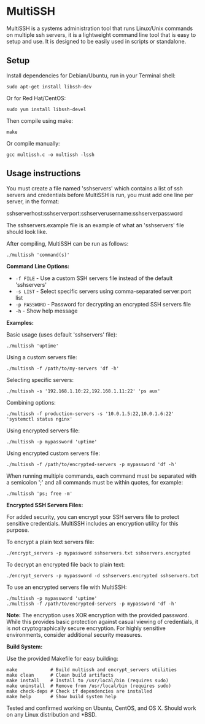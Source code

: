 # MultiSSH
MultiSSH is a systems administration tool that runs Linux/Unix commands on multiple ssh servers, it is a lightweight command line tool that is easy to setup and use. It is designed to be easily used in scripts or standalone.

Setup
-----

Install dependencies for Debian/Ubuntu, run in your Terminal shell:

```shell
sudo apt-get install libssh-dev
```
Or for Red Hat/CentOS:
```shell
sudo yum install libssh-devel
```
Then compile using make:
```shell
make
```
Or compile manually:
```shell
gcc multissh.c -o multissh -lssh
```
Usage instructions
------------------
You must create a file named 'sshservers' which contains a list of ssh servers and credentials before MultiSSH is run, you must add one line per server, in the format:

sshserverhost:sshserverport:sshserverusername:sshserverpassword

The sshservers.example file is an example of what an 'sshservers' file should look like.

After compiling, MultiSSH can be run as follows:

```shell
./multissh 'command(s)'
```

**Command Line Options:**

- `-f FILE` - Use a custom SSH servers file instead of the default 'sshservers'
- `-s LIST` - Select specific servers using comma-separated server:port list
- `-p PASSWORD` - Password for decrypting an encrypted SSH servers file
- `-h` - Show help message

**Examples:**

Basic usage (uses default 'sshservers' file):
```shell
./multissh 'uptime'
```

Using a custom servers file:
```shell
./multissh -f /path/to/my-servers 'df -h'
```

Selecting specific servers:
```shell
./multissh -s '192.168.1.10:22,192.168.1.11:22' 'ps aux'
```

Combining options:
```shell
./multissh -f production-servers -s '10.0.1.5:22,10.0.1.6:22' 'systemctl status nginx'
```

Using encrypted servers file:
```shell
./multissh -p mypassword 'uptime'
```

Using encrypted custom servers file:
```shell
./multissh -f /path/to/encrypted-servers -p mypassword 'df -h'
```

When running multiple commands, each command must be separated with a semicolon ';' and all commands must be within quotes, for example:
```shell
./multissh 'ps; free -m'
```

**Encrypted SSH Servers Files:**

For added security, you can encrypt your SSH servers file to protect sensitive credentials. MultiSSH includes an encryption utility for this purpose.

To encrypt a plain text servers file:
```shell
./encrypt_servers -p mypassword sshservers.txt sshservers.encrypted
```

To decrypt an encrypted file back to plain text:
```shell
./encrypt_servers -p mypassword -d sshservers.encrypted sshservers.txt
```

To use an encrypted servers file with MultiSSH:
```shell
./multissh -p mypassword 'uptime'
./multissh -f /path/to/encrypted-servers -p mypassword 'df -h'
```

**Note:** The encryption uses XOR encryption with the provided password. While this provides basic protection against casual viewing of credentials, it is not cryptographically secure encryption. For highly sensitive environments, consider additional security measures.

**Build System:**

Use the provided Makefile for easy building:
```shell
make            # Build multissh and encrypt_servers utilities
make clean      # Clean build artifacts  
make install    # Install to /usr/local/bin (requires sudo)
make uninstall  # Remove from /usr/local/bin (requires sudo)
make check-deps # Check if dependencies are installed
make help       # Show build system help
```
Tested and confirmed working on Ubuntu, CentOS, and OS X. Should work on any Linux distribution and *BSD.
